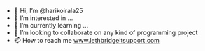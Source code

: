 - 👋 Hi, I’m @harikoirala25
- 👀 I’m interested in ...
- 🌱 I’m currently learning ...
- 💞️ I’m looking to collaborate on any kind of programming project 
- 📫 How to reach me www.lethbridgeitsupport.com

<!---
harikoirala25/harikoirala25 is a ✨ special ✨ repository because its `README.md` (this file) appears on your GitHub profile.
You can click the Preview link to take a look at your changes.
--->
